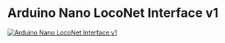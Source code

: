 # Arduino Nano LocoNet Interface v1

[![Arduino Nano LocoNet Interface v1](https://img.youtube.com/vi/EKkzLZpOJWU/maxresdefault.jpg)](https://youtu.be/EKkzLZpOJWU)
